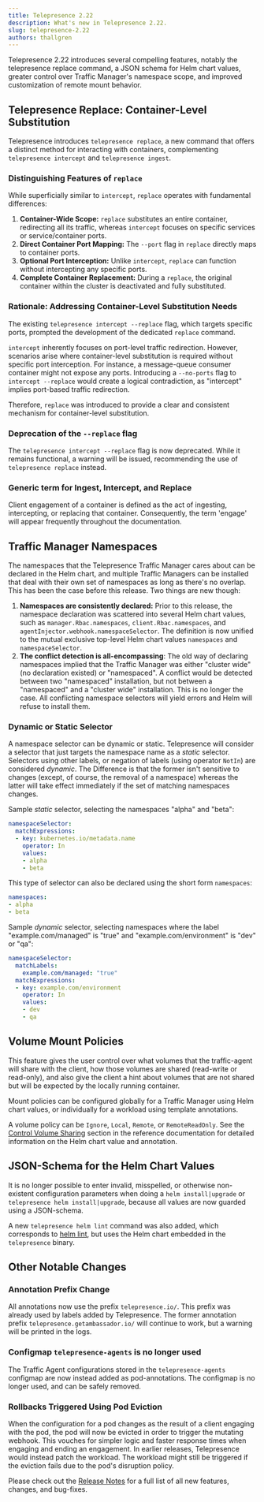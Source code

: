 ```yaml
---
title: Telepresence 2.22
description: What's new in Telepresence 2.22.
slug: telepresence-2.22
authors: thallgren
---
```


Telepresence 2.22 introduces several compelling features, notably the telepresence replace command, a JSON schema for Helm chart values, greater control over Traffic Manager's namespace scope, and improved customization of remote mount behavior.

<!-- truncate -->

## Telepresence Replace: Container-Level Substitution

Telepresence introduces `telepresence replace`, a new command that offers a distinct method for interacting with containers, complementing `telepresence intercept` and `telepresence ingest`.

### Distinguishing Features of `replace`

While superficially similar to `intercept`, `replace` operates with fundamental differences:

1.  **Container-Wide Scope:** `replace` substitutes an entire container, redirecting all its traffic, whereas `intercept` focuses on specific services or service/container ports.
2.  **Direct Container Port Mapping:** The `--port` flag in `replace` directly maps to container ports.
3.  **Optional Port Interception:** Unlike `intercept`, `replace` can function without intercepting any specific ports.
4.  **Complete Container Replacement:** During a `replace`, the original container within the cluster is deactivated and fully substituted.

### Rationale: Addressing Container-Level Substitution Needs

The existing `telepresence intercept --replace` flag, which targets specific ports, prompted the development of the dedicated `replace` command.

`intercept` inherently focuses on port-level traffic redirection. However, scenarios arise where container-level substitution is required without specific port interception. For instance, a message-queue consumer container might not expose any ports. Introducing a `--no-ports` flag to `intercept --replace` would create a logical contradiction, as "intercept" implies port-based traffic redirection.

Therefore, `replace` was introduced to provide a clear and consistent mechanism for container-level substitution.

### Deprecation of the `--replace` flag
The `telepresence intercept --replace` flag is now deprecated. While it remains functional, a warning will be issued, recommending the use of `telepresence replace` instead.

### Generic term for Ingest, Intercept, and Replace

Client engagement of a container is defined as the act of ingesting, intercepting, or replacing that container. Consequently, the term 'engage' will appear frequently throughout the documentation.

## Traffic Manager Namespaces

The namespaces that the Telepresence Traffic Manager cares about can be declared in the Helm chart, and multiple  Traffic Managers can be installed that deal with their own set of namespaces as long as there's no overlap. This has been the case before this release. Two things are new though:

1. **Namespaces are consistently declared:** Prior to this release, the namespace declaration was scattered into several Helm chart values, such as `manager.Rbac.namespaces`, `client.Rbac.namespaces`, and `agentInjector.webhook.namespaceSelector`. The definition is now unified to the mutual exclusive top-level Helm chart values `namespaces` and `namespaceSelector`.
2. **The conflict detection is all-encompassing**: The old way of declaring namespaces implied that the Traffic Manager was either "cluster wide" (no declaration existed) or "namespaced". A conflict would be detected between two "namespaced" installation, but not between a "namespaced" and a "cluster wide" installation. This is no longer the case. All conflicting namespace selectors will yield errors and Helm will refuse to install them.

### Dynamic or Static Selector

A namespace selector can be dynamic or static. Telepresence will consider a selector that just targets the namespace name as a _static_ selector. Selectors using other labels, or negation of labels (using operator `NotIn`) are considered _dynamic_. The Difference is that the former isn't sensitive to changes (except, of course, the removal of a namespace) whereas the latter will take effect immediately if the set of matching namespaces changes.

Sample _static_ selector, selecting the namespaces "alpha" and "beta":
```yaml
namespaceSelector:
  matchExpressions:
  - key: kubernetes.io/metadata.name
    operator: In
    values:
    - alpha
    - beta
```

This type of selector can also be declared using the short form `namespaces`:
```yaml
namespaces:
- alpha
- beta
```

Sample _dynamic_ selector, selecting namespaces where the label "example.com/managed" is "true" and "example.com/environment" is "dev" or "qa":

```yaml
namespaceSelector:
  matchLabels:
    example.com/managed: "true"
  matchExpressions:
  - key: example.com/environment
    operator: In
    values:
    - dev
    - qa
```

## Volume Mount Policies

This feature gives the user control over what volumes that the traffic-agent will share with the client, how those volumes are shared (read-write or read-only), and also give the client a hint about volumes that are not shared but will be expected by the locally running container.

Mount policies can be configured globally for a Traffic Manager using Helm chart values, or individually for a workload using template annotations.

A volume policy can be `Ignore`, `Local`, `Remote`, or `RemoteReadOnly`. See the [Control Volume Sharing](/docs/reference/cluster-config#control-volume-sharing) section in the reference documentation for detailed information on the Helm chart value and annotation.

## JSON-Schema for the Helm Chart Values

It is no longer possible to enter invalid, misspelled, or otherwise non-existent configuration parameters when doing
a `helm install|upgrade` or `telepresence helm install|upgrade`, because all values are now guarded using a JSON-schema.

A new `telepresence helm lint` command was also added, which corresponds to [helm lint](https://helm.sh/docs/helm/helm_lint/), but uses the Helm chart embedded in the `telepresence` binary.

## Other Notable Changes

### Annotation Prefix Change
All annotations now use the prefix `telepresence.io/`. This prefix was already used by labels added by Telepresence. The former annotation prefix `telepresence.getambassador.io/` will continue to work, but a warning will be printed in the logs.

### Configmap `telepresence-agents` is no longer used
The Traffic Agent configurations stored in the `telepresence-agents` configmap are now instead added as pod-annotations. The configmap is no longer used, and can be safely removed.

### Rollbacks Triggered Using Pod Eviction
When the configuration for a pod changes as the result of a client engaging with the pod, the pod will now be evicted in order to trigger the mutating webhook. This vouches for simpler logic and faster response times when engaging and ending an engagement. In earlier releases, Telepresence would instead patch the workload. The workload might still be triggered if the eviction fails due to the pod's disruption policy.

Please check out the [Release Notes](/docs/release-notes) for a full list of all new features, changes, and bug-fixes.